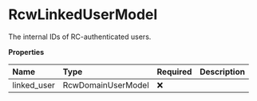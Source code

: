 # RcwLinkedUserModel

The internal IDs of RC-authenticated users.

**Properties**

| Name        | Type               | Required | Description |
| :---------- | :----------------- | :------- | :---------- |
| linked_user | RcwDomainUserModel | ❌       |             |

<!-- This file was generated by liblab | https://liblab.com/ -->
